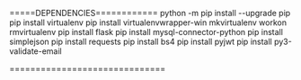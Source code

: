 =====DEPENDENCIES============
python -m pip install --upgrade pip
pip install virtualenv
pip install virtualenvwrapper-win
mkvirtualenv <projectname>
workon <projectname>
rmvirtualenv <projectname>
pip install flask
pip install mysql-connector-python
pip install simplejson
pip install requests
pip install bs4
pip install pyjwt
pip install py3-validate-email

==============================